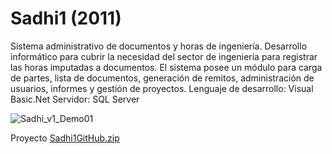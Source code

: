 # Sadhi1 (2011)
Sistema administrativo de documentos y horas de ingeniería. Desarrollo informático para cubrir la necesidad del sector de ingeniería para registrar las horas imputadas a documentos. El sistema posee un módulo para carga de partes, lista de documentos, generación de remitos, administración de usuarios, informes y gestión de proyectos.  Lenguaje de desarrollo: Visual Basic.Net Servidor: SQL Server

![Sadhi_v1_Demo01](https://user-images.githubusercontent.com/95475565/144610899-97834744-3760-4818-a8d5-6543f927cbb6.gif)

Proyecto
[Sadhi1GitHub.zip](https://github.com/German-Torres/Sadhi1/files/7649955/Sadhi1GitHub.zip)
